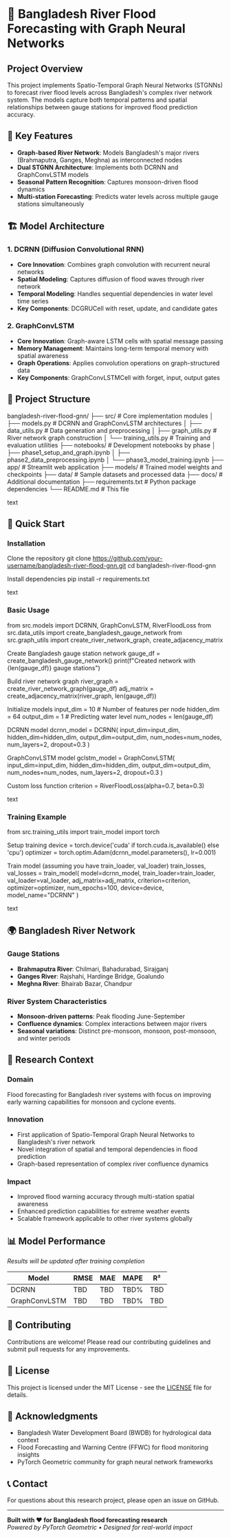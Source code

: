 # 🌊 Bangladesh River Flood Forecasting with Graph Neural Networks

## Project Overview
This project implements Spatio-Temporal Graph Neural Networks (STGNNs) to forecast river flood levels across Bangladesh's complex river network system. The models capture both temporal patterns and spatial relationships between gauge stations for improved flood prediction accuracy.

## 🎯 Key Features
- **Graph-based River Network**: Models Bangladesh's major rivers (Brahmaputra, Ganges, Meghna) as interconnected nodes
- **Dual STGNN Architecture**: Implements both DCRNN and GraphConvLSTM models
- **Seasonal Pattern Recognition**: Captures monsoon-driven flood dynamics
- **Multi-station Forecasting**: Predicts water levels across multiple gauge stations simultaneously

## 🏗️ Model Architecture

### 1. DCRNN (Diffusion Convolutional RNN)
- **Core Innovation**: Combines graph convolution with recurrent neural networks
- **Spatial Modeling**: Captures diffusion of flood waves through river network
- **Temporal Modeling**: Handles sequential dependencies in water level time series
- **Key Components**: DCGRUCell with reset, update, and candidate gates

### 2. GraphConvLSTM 
- **Core Innovation**: Graph-aware LSTM cells with spatial message passing
- **Memory Management**: Maintains long-term temporal memory with spatial awareness
- **Graph Operations**: Applies convolution operations on graph-structured data
- **Key Components**: GraphConvLSTMCell with forget, input, output gates

## 📁 Project Structure
bangladesh-river-flood-gnn/
├── src/ # Core implementation modules
│ ├── models.py # DCRNN and GraphConvLSTM architectures
│ ├── data_utils.py # Data generation and preprocessing
│ ├── graph_utils.py # River network graph construction
│ └── training_utils.py # Training and evaluation utilities
├── notebooks/ # Development notebooks by phase
│ ├── phase1_setup_and_graph.ipynb
│ ├── phase2_data_preprocessing.ipynb
│ └── phase3_model_training.ipynb
├── app/ # Streamlit web application
├── models/ # Trained model weights and checkpoints
├── data/ # Sample datasets and processed data
├── docs/ # Additional documentation
├── requirements.txt # Python package dependencies
└── README.md # This file

text

## 🚀 Quick Start

### Installation
Clone the repository
git clone https://github.com/your-username/bangladesh-river-flood-gnn.git
cd bangladesh-river-flood-gnn

Install dependencies
pip install -r requirements.txt

text

### Basic Usage
from src.models import DCRNN, GraphConvLSTM, RiverFloodLoss
from src.data_utils import create_bangladesh_gauge_network
from src.graph_utils import create_river_network_graph, create_adjacency_matrix

Create Bangladesh gauge station network
gauge_df = create_bangladesh_gauge_network()
print(f"Created network with {len(gauge_df)} gauge stations")

Build river network graph
river_graph = create_river_network_graph(gauge_df)
adj_matrix = create_adjacency_matrix(river_graph, len(gauge_df))

Initialize models
input_dim = 10 # Number of features per node
hidden_dim = 64
output_dim = 1 # Predicting water level
num_nodes = len(gauge_df)

DCRNN model
dcrnn_model = DCRNN(
input_dim=input_dim,
hidden_dim=hidden_dim,
output_dim=output_dim,
num_nodes=num_nodes,
num_layers=2,
dropout=0.3
)

GraphConvLSTM model
gclstm_model = GraphConvLSTM(
input_dim=input_dim,
hidden_dim=hidden_dim,
output_dim=output_dim,
num_nodes=num_nodes,
num_layers=2,
dropout=0.3
)

Custom loss function
criterion = RiverFloodLoss(alpha=0.7, beta=0.3)

text

### Training Example
from src.training_utils import train_model
import torch

Setup training
device = torch.device('cuda' if torch.cuda.is_available() else 'cpu')
optimizer = torch.optim.Adam(dcrnn_model.parameters(), lr=0.001)

Train model (assuming you have train_loader, val_loader)
train_losses, val_losses = train_model(
model=dcrnn_model,
train_loader=train_loader,
val_loader=val_loader,
adj_matrix=adj_matrix,
criterion=criterion,
optimizer=optimizer,
num_epochs=100,
device=device,
model_name="DCRNN"
)

text

## 🌍 Bangladesh River Network

### Gauge Stations
- **Brahmaputra River**: Chilmari, Bahadurabad, Sirajganj
- **Ganges River**: Rajshahi, Hardinge Bridge, Goalundo  
- **Meghna River**: Bhairab Bazar, Chandpur

### River System Characteristics
- **Monsoon-driven patterns**: Peak flooding June-September
- **Confluence dynamics**: Complex interactions between major rivers
- **Seasonal variations**: Distinct pre-monsoon, monsoon, post-monsoon, and winter periods

## 🔬 Research Context

### Domain
Flood forecasting for Bangladesh river systems with focus on improving early warning capabilities for monsoon and cyclone events.

### Innovation
- First application of Spatio-Temporal Graph Neural Networks to Bangladesh's river network
- Novel integration of spatial and temporal dependencies in flood prediction
- Graph-based representation of complex river confluence dynamics

### Impact
- Improved flood warning accuracy through multi-station spatial awareness
- Enhanced prediction capabilities for extreme weather events
- Scalable framework applicable to other river systems globally

## 📊 Model Performance
*Results will be updated after training completion*

| Model | RMSE | MAE | MAPE | R² |
|-------|------|-----|------|-----|
| DCRNN | TBD | TBD | TBD% | TBD |
| GraphConvLSTM | TBD | TBD | TBD% | TBD |

## 🤝 Contributing
Contributions are welcome! Please read our contributing guidelines and submit pull requests for any improvements.

## 📄 License
This project is licensed under the MIT License - see the [LICENSE](LICENSE) file for details.

## 🙏 Acknowledgments
- Bangladesh Water Development Board (BWDB) for hydrological data context
- Flood Forecasting and Warning Centre (FFWC) for flood monitoring insights
- PyTorch Geometric community for graph neural network frameworks

## 📞 Contact
For questions about this research project, please open an issue on GitHub.

---
**Built with ❤️ for Bangladesh flood forecasting research**  
*Powered by PyTorch Geometric • Designed for real-world impact*
